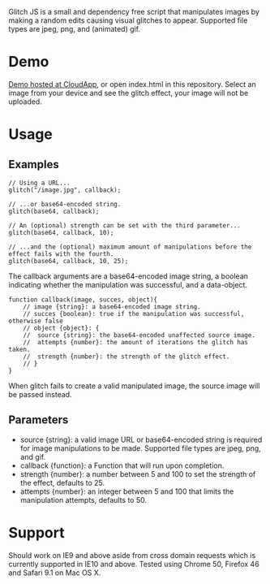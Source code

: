 Glitch JS is a small and dependency free script that manipulates images by making a random edits causing visual glitches to appear. Supported file types are jpeg, png, and (animated) gif.

# Demo
[Demo hosted at CloudApp](http://f.cl.ly/items/3o371o2n1C2G2K2V2Z2I/index.html), or open index.html in this repository.
Select an image from your device and see the glitch effect, your image will not be uploaded.

# Usage
## Examples
```
// Using a URL...
glitch("/image.jpg", callback);

// ...or base64-encoded string.
glitch(base64, callback);

// An (optional) strength can be set with the third parameter...
glitch(base64, callback, 10);

// ...and the (optional) maximum amount of manipulations before the effect fails with the fourth.   
glitch(base64, callback, 10, 25);
```

The callback arguments are a base64-encoded image string, a boolean indicating whether the manipulation was successful, and a data-object.
```
function callback(image, succes, object){
	// image {string}: a base64-encoded image string.
	// succes {boolean}: true if the manipulation was successful, otherwise false
	// object {object}: {
	//	source {string}: the base64-encoded unaffected source image.
	//	attempts {number}: the amount of iterations the glitch has taken.
	//	strength {number}: the strength of the glitch effect.
	// }
}
```
When glitch fails to create a valid manipulated image, the source image will be passed instead.

## Parameters 
- source {string}: a valid image URL or base64-encoded string is required for image manipulations to be made. Supported file types are jpeg, png, and gif.
- callback {function}: a Function that will run upon completion.
- strength {number}: a number between 5 and 100 to set the strength of the effect, defaults to 25.
- attempts {number}: an integer between 5 and 100 that limits the manipulation attempts, defaults to 50.

# Support
Should work on IE9 and above aside from cross domain requests which is currently supported in IE10 and above.
Tested using Chrome 50, Firefox 46 and Safari 9.1 on Mac OS X.
